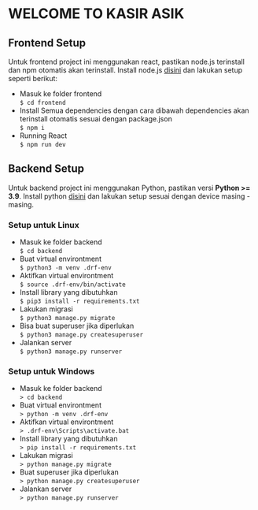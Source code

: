 
# WELCOME TO KASIR ASIK

## Frontend Setup

Untuk frontend project ini menggunakan react, pastikan node.js terinstall dan npm
otomatis akan terinstall. Install node.js [disini](https://nodejs.org/en/download)
dan lakukan setup seperti berikut:

- Masuk ke folder frontend  
``$ cd frontend``
- Install Semua dependencies dengan cara dibawah dependencies akan terinstall otomatis sesuai dengan package.json  
``$ npm i``
- Running React  
``$ npm run dev``

## Backend Setup

Untuk backend project ini menggunakan Python, pastikan versi **Python >= 3.9**.
Install python [disini](https://www.python.org/downloads/) dan lakukan setup
sesuai dengan device masing - masing.

### Setup untuk Linux

- Masuk ke folder backend  
`$ cd backend`
- Buat virtual environtment  
`$ python3 -m venv .drf-env`
- Aktifkan virtual environtment  
`$ source .drf-env/bin/activate`
- Install library yang dibutuhkan  
`$ pip3 install -r requirements.txt`
- Lakukan migrasi  
`$ python3 manage.py migrate`
- Bisa buat superuser jika diperlukan  
`$ python3 manage.py createsuperuser`
- Jalankan server  
`$ python3 manage.py runserver`

### Setup untuk Windows

- Masuk ke folder backend  
`> cd backend`
- Buat virtual environtment  
`> python -m venv .drf-env`
- Aktifkan virtual environtment  
`> .drf-env\Scripts\activate.bat`
- Install library yang dibutuhkan  
`> pip install -r requirements.txt`
- Lakukan migrasi  
`> python manage.py migrate`
- Buat superuser jika diperlukan  
`> python manage.py createsuperuser`
- Jalankan server  
`> python manage.py runserver`

